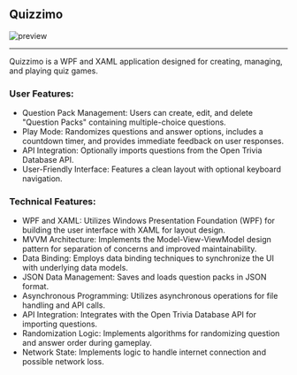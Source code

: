 ﻿##  Quizzimo

![preview](https://github.com/laktosterror/Quizzimo/blob/main/QuizWPF/demo/demo.gif)

---
Quizzimo is a WPF and XAML application designed for creating, managing, and playing quiz games.
### User Features:

- Question Pack Management: Users can create, edit, and delete "Question Packs" containing multiple-choice questions. 
- Play Mode: Randomizes questions and answer options, includes a countdown timer, and provides immediate feedback on user responses.
- API Integration: Optionally imports questions from the Open Trivia Database API. 
- User-Friendly Interface: Features a clean layout with optional keyboard navigation.


### Technical Features:

- WPF and XAML: Utilizes Windows Presentation Foundation (WPF) for building the user interface with XAML for layout design.
- MVVM Architecture: Implements the Model-View-ViewModel design pattern for separation of concerns and improved maintainability.
- Data Binding: Employs data binding techniques to synchronize the UI with underlying data models.
- JSON Data Management: Saves and loads question packs in JSON format.
- Asynchronous Programming: Utilizes asynchronous operations for file handling and API calls.
- API Integration: Integrates with the Open Trivia Database API for importing questions.
- Randomization Logic: Implements algorithms for randomizing question and answer order during gameplay.
- Network State: Implements logic to handle internet connection and possible network loss. 